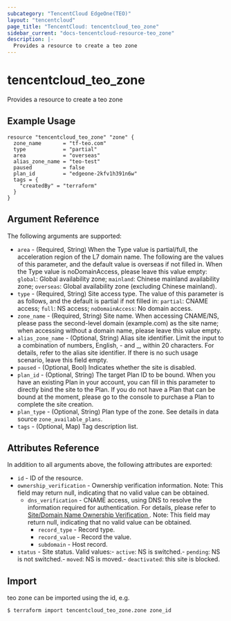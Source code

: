 ```yaml
---
subcategory: "TencentCloud EdgeOne(TEO)"
layout: "tencentcloud"
page_title: "TencentCloud: tencentcloud_teo_zone"
sidebar_current: "docs-tencentcloud-resource-teo_zone"
description: |-
  Provides a resource to create a teo zone
---
```


# tencentcloud_teo_zone

Provides a resource to create a teo zone

## Example Usage

```hcl
resource "tencentcloud_teo_zone" "zone" {
  zone_name       = "tf-teo.com"
  type            = "partial"
  area            = "overseas"
  alias_zone_name = "teo-test"
  paused          = false
  plan_id         = "edgeone-2kfv1h391n6w"
  tags = {
    "createdBy" = "terraform"
  }
}
```

## Argument Reference

The following arguments are supported:

* `area` - (Required, String) When the Type value is partial/full, the acceleration region of the L7 domain name. The following are the values of this parameter, and the default value is overseas if not filled in. When the Type value is noDomainAccess, please leave this value empty: `global`: Global availability zone; `mainland`: Chinese mainland availability zone; `overseas`: Global availability zone (excluding Chinese mainland).
* `type` - (Required, String) Site access type. The value of this parameter is as follows, and the default is partial if not filled in: `partial`: CNAME access; `full`: NS access; `noDomainAccess`: No domain access.
* `zone_name` - (Required, String) Site name. When accessing CNAME/NS, please pass the second-level domain (example.com) as the site name; when accessing without a domain name, please leave this value empty.
* `alias_zone_name` - (Optional, String) Alias site identifier. Limit the input to a combination of numbers, English, - and _, within 20 characters. For details, refer to the alias site identifier. If there is no such usage scenario, leave this field empty.
* `paused` - (Optional, Bool) Indicates whether the site is disabled.
* `plan_id` - (Optional, String) The target Plan ID to be bound. When you have an existing Plan in your account, you can fill in this parameter to directly bind the site to the Plan. If you do not have a Plan that can be bound at the moment, please go to the console to purchase a Plan to complete the site creation.
* `plan_type` - (Optional, String) Plan type of the zone. See details in data source `zone_available_plans`.
* `tags` - (Optional, Map) Tag description list.

## Attributes Reference

In addition to all arguments above, the following attributes are exported:

* `id` - ID of the resource.
* `ownership_verification` - Ownership verification information. Note: This field may return null, indicating that no valid value can be obtained.
  * `dns_verification` - CNAME access, using DNS to resolve the information required for authentication. For details, please refer to [Site/Domain Name Ownership Verification ](https://cloud.tencent.com/document/product/1552/70789#7af6ecf8-afca-4e35-8811-b5797ed1bde5). Note: This field may return null, indicating that no valid value can be obtained.
    * `record_type` - Record type.
    * `record_value` - Record the value.
    * `subdomain` - Host record.
* `status` - Site status. Valid values:- `active`: NS is switched.- `pending`: NS is not switched.- `moved`: NS is moved.- `deactivated`: this site is blocked.


## Import

teo zone can be imported using the id, e.g.
```
$ terraform import tencentcloud_teo_zone.zone zone_id
```

